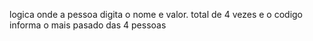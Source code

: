 logica onde a pessoa digita o nome e valor.
total de 4 vezes e o codigo informa o mais pasado das 4 pessoas
